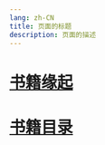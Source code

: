```yaml
---
lang: zh-CN
title: 页面的标题
description: 页面的描述
---
```


# [书籍缘起](docs/README.md)

# [书籍目录](docs/SUMMARY.md)